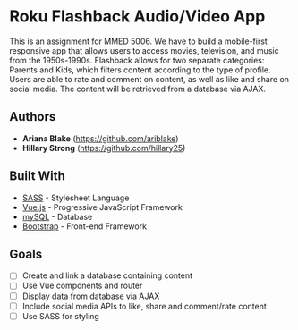 # Roku Flashback Audio/Video App
This is an assignment for MMED 5006. We have to build a mobile-first responsive app that allows users to access movies, television, and music from the 1950s-1990s. Flashback allows for two separate categories: Parents and Kids, which filters content according to the type of profile. Users are able to rate and comment on content, as well as like and share on social media. The content will be retrieved from a database via AJAX.

## Authors

* **Ariana Blake** (https://github.com/ariblake)
* **Hillary Strong** (https://github.com/hillary25)

## Built With

* [SASS](https://sass-lang.com/) - Stylesheet Language
* [Vue.js](https://vuejs.org/) - Progressive JavaScript Framework
* [mySQL](https://www.mysql.com/) - Database
* [Bootstrap](https://getbootstrap.com/) - Front-end Framework

## Goals

- [ ] Create and link a database containing content
- [ ] Use Vue components and router
- [ ] Display data from database via AJAX
- [ ] Include social media APIs to like, share and comment/rate content
- [ ] Use SASS for styling
